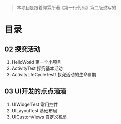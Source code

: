 >本项目是跟着郭霖所著《第一行代码》第二版说写的

# 目录
## 02 探究活动
1. HelloWorld 第一个小项目
2. ActivityTest 探究基本活动
3. ActivityLifeCycleTest1 探究活动的生命周期
## 03 UI开发的点点滴滴
1. UIWidgetTest 常用控件
2. UILayoutTest 基础布局
3. UICustomViews 自定义布局
